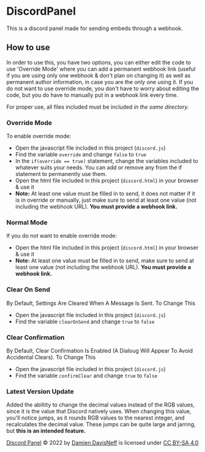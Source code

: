 # DiscordPanel
This is a discord panel made for sending embeds through a webhook.

## How to use ##
In order to use this, you have two options, you can either edit the code to use 'Override Mode' where you can add a permanent webhook link (useful if you are using only one webhook & don't  plan on changing it) as well as permanent author information, in case you are the only one using it. If you do not want to use override mode, you don't have to worry about editing the code, but you do have to manually put in a webhook link every time.

For proper use, all files included must be included _in the same directory._

### Override Mode ###
To enable override mode:
- Open the javascript file included in this project (`discord.js`)
- Find the variable `override` and change `false` to `true`
- In the `if(override == true)` statement, change the variables included to whatever suits your needs. You can add or remove any from the if statement to permanently use them.
- Open the html file included in this project (`discord.html`) in your browser & use it
- **Note:** At least one value must be filled in to send, it does not matter if it is in override or manually, just make sure to send at least one value (not including the webhook URL). **You must provide a webhook link.**

### Normal Mode ###
If you do not want to enable override mode:
- Open the html file included in this project (`discord.html`) in your browser & use it
- **Note:** At least one value must be filled in to send, make sure to send at least one value (not including the webhook URL). **You must provide a webhook link.**

### Clear On Send ###
By Default, Settings Are Cleared When A Message Is Sent. To Change This
- Open the javascript file included in this project (`discord.js`)
- Find the variable `clearOnSend` and change `true` to `false`
### Clear Confirmation ### 
By Default, Clear Confirmation Is Enabled (A Dialoug Will Appear To Avoid Accidental Clears). To Change This
- Open the javascript file included in this project (`discord.js`)
- Find the variable `confirmClear` and change `true` to `false`

### Latest Version Update ###
Added the abiltity to change the decimal values instead of the RGB values, since it is the value that Discord natively uses.
When changing this value, you'll notice jumps, as it rounds RGB values to the nearest integer, and recalculates the decimal value. These jumps can be quite large and jarring, but **this is an intended feature.**

<a href="https://www.github.com/DamienDavisNeff/DiscordPanel" target="_blank">Discord Panel</a> © 2022 by <a href="https://www.github.com/DamienDavisNeff" target="_blank">Damien DavisNeff</a> is licensed under <a href="https://creativecommons.org/licenses/by-sa/4.0/" target="_blank">CC BY-SA 4.0</a>
